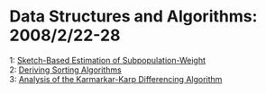 # Data Structures and Algorithms: 2008/2/22-28  
1: [Sketch-Based Estimation of Subpopulation-Weight](https://doi.org/10.48550/arXiv.0802.3448)  
2: [Deriving Sorting Algorithms](https://doi.org/10.48550/arXiv.0802.3881)  
3: [Analysis of the Karmarkar-Karp Differencing Algorithm](https://doi.org/10.48550/arXiv.0802.4040)  